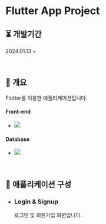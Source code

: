 ﻿# Flutter App Project

## ⏳ 개발기간

2024.01.13 ~ 

<br/>

## 📖 개요

Flutter를 이용한 애플리케이션입니다.


####  Front-end
  
* <img src="https://img.shields.io/badge/Flutter-02569B?style=flat&logo=Flutter&logoColor=white"><br>

####  Database

* <img src="https://img.shields.io/badge/MySQL-4479A1?style=flat&logo=MySQL&logoColor=white"><br>

<br/>

## 📄 애플리케이션 구성

 * ### Login & Signup
   로그인 및 회원가입 화면입니다.
